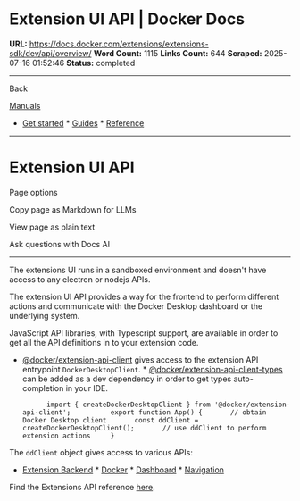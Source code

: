 # Extension UI API | Docker Docs

**URL:** https://docs.docker.com/extensions/extensions-sdk/dev/api/overview/
**Word Count:** 1115
**Links Count:** 644
**Scraped:** 2025-07-16 01:52:46
**Status:** completed

---

Back

[Manuals](https://docs.docker.com/manuals/)

  * [Get started](https://docs.docker.com/get-started/)   * [Guides](https://docs.docker.com/guides/)   * [Reference](https://docs.docker.com/reference/)

* * *

# Extension UI API

Page options

Copy page as Markdown for LLMs

View page as plain text

Ask questions with Docs AI

* * *

The extensions UI runs in a sandboxed environment and doesn't have access to any electron or nodejs APIs.

The extension UI API provides a way for the frontend to perform different actions and communicate with the Docker Desktop dashboard or the underlying system.

JavaScript API libraries, with Typescript support, are available in order to get all the API definitions in to your extension code.

  * [@docker/extension-api-client](https://www.npmjs.com/package/@docker/extension-api-client) gives access to the extension API entrypoint `DockerDesktopClient`.   * [@docker/extension-api-client-types](https://www.npmjs.com/package/@docker/extension-api-client-types) can be added as a dev dependency in order to get types auto-completion in your IDE.

              import { createDockerDesktopClient } from '@docker/extension-api-client';          export function App() {       // obtain Docker Desktop client       const ddClient = createDockerDesktopClient();       // use ddClient to perform extension actions     }

The `ddClient` object gives access to various APIs:

  * [Extension Backend](https://docs.docker.com/extensions/extensions-sdk/dev/api/backend/)   * [Docker](https://docs.docker.com/extensions/extensions-sdk/dev/api/docker/)   * [Dashboard](https://docs.docker.com/extensions/extensions-sdk/dev/api/dashboard/)   * [Navigation](https://docs.docker.com/extensions/extensions-sdk/dev/api/dashboard-routes-navigation/)

Find the Extensions API reference [here](https://docs.docker.com/reference/api/extensions-sdk/).